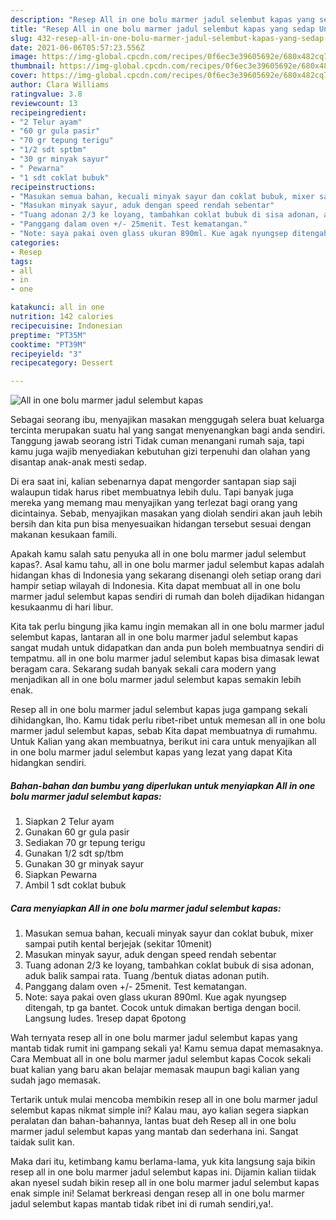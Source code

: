 ```yaml
---
description: "Resep All in one bolu marmer jadul selembut kapas yang sedap Untuk Jualan"
title: "Resep All in one bolu marmer jadul selembut kapas yang sedap Untuk Jualan"
slug: 432-resep-all-in-one-bolu-marmer-jadul-selembut-kapas-yang-sedap-untuk-jualan
date: 2021-06-06T05:57:23.556Z
image: https://img-global.cpcdn.com/recipes/0f6ec3e39605692e/680x482cq70/all-in-one-bolu-marmer-jadul-selembut-kapas-foto-resep-utama.jpg
thumbnail: https://img-global.cpcdn.com/recipes/0f6ec3e39605692e/680x482cq70/all-in-one-bolu-marmer-jadul-selembut-kapas-foto-resep-utama.jpg
cover: https://img-global.cpcdn.com/recipes/0f6ec3e39605692e/680x482cq70/all-in-one-bolu-marmer-jadul-selembut-kapas-foto-resep-utama.jpg
author: Clara Williams
ratingvalue: 3.8
reviewcount: 13
recipeingredient:
- "2 Telur ayam"
- "60 gr gula pasir"
- "70 gr tepung terigu"
- "1/2 sdt sptbm"
- "30 gr minyak sayur"
- " Pewarna"
- "1 sdt coklat bubuk"
recipeinstructions:
- "Masukan semua bahan, kecuali minyak sayur dan coklat bubuk, mixer sampai putih kental berjejak (sekitar 10menit)"
- "Masukan minyak sayur, aduk dengan speed rendah sebentar"
- "Tuang adonan 2/3 ke loyang, tambahkan coklat bubuk di sisa adonan, aduk balik sampai rata. Tuang /bentuk diatas adonan putih."
- "Panggang dalam oven +/- 25menit. Test kematangan."
- "Note: saya pakai oven glass ukuran 890ml. Kue agak nyungsep ditengah, tp ga bantet. Cocok untuk dimakan bertiga dengan bocil. Langsung ludes. 1resep dapat 6potong"
categories:
- Resep
tags:
- all
- in
- one

katakunci: all in one 
nutrition: 142 calories
recipecuisine: Indonesian
preptime: "PT35M"
cooktime: "PT39M"
recipeyield: "3"
recipecategory: Dessert

---
```



![All in one bolu marmer jadul selembut kapas](https://img-global.cpcdn.com/recipes/0f6ec3e39605692e/680x482cq70/all-in-one-bolu-marmer-jadul-selembut-kapas-foto-resep-utama.jpg)

Sebagai seorang ibu, menyajikan masakan menggugah selera buat keluarga tercinta merupakan suatu hal yang sangat menyenangkan bagi anda sendiri. Tanggung jawab seorang istri Tidak cuman menangani rumah saja, tapi kamu juga wajib menyediakan kebutuhan gizi terpenuhi dan olahan yang disantap anak-anak mesti sedap.

Di era  saat ini, kalian sebenarnya dapat mengorder santapan siap saji walaupun tidak harus ribet membuatnya lebih dulu. Tapi banyak juga mereka yang memang mau menyajikan yang terlezat bagi orang yang dicintainya. Sebab, menyajikan masakan yang diolah sendiri akan jauh lebih bersih dan kita pun bisa menyesuaikan hidangan tersebut sesuai dengan makanan kesukaan famili. 



Apakah kamu salah satu penyuka all in one bolu marmer jadul selembut kapas?. Asal kamu tahu, all in one bolu marmer jadul selembut kapas adalah hidangan khas di Indonesia yang sekarang disenangi oleh setiap orang dari hampir setiap wilayah di Indonesia. Kita dapat membuat all in one bolu marmer jadul selembut kapas sendiri di rumah dan boleh dijadikan hidangan kesukaanmu di hari libur.

Kita tak perlu bingung jika kamu ingin memakan all in one bolu marmer jadul selembut kapas, lantaran all in one bolu marmer jadul selembut kapas sangat mudah untuk didapatkan dan anda pun boleh membuatnya sendiri di tempatmu. all in one bolu marmer jadul selembut kapas bisa dimasak lewat beragam cara. Sekarang sudah banyak sekali cara modern yang menjadikan all in one bolu marmer jadul selembut kapas semakin lebih enak.

Resep all in one bolu marmer jadul selembut kapas juga gampang sekali dihidangkan, lho. Kamu tidak perlu ribet-ribet untuk memesan all in one bolu marmer jadul selembut kapas, sebab Kita dapat membuatnya di rumahmu. Untuk Kalian yang akan membuatnya, berikut ini cara untuk menyajikan all in one bolu marmer jadul selembut kapas yang lezat yang dapat Kita hidangkan sendiri.

<!--inarticleads1-->

##### Bahan-bahan dan bumbu yang diperlukan untuk menyiapkan All in one bolu marmer jadul selembut kapas:

1. Siapkan 2 Telur ayam
1. Gunakan 60 gr gula pasir
1. Sediakan 70 gr tepung terigu
1. Gunakan 1/2 sdt sp/tbm
1. Gunakan 30 gr minyak sayur
1. Siapkan  Pewarna
1. Ambil 1 sdt coklat bubuk




<!--inarticleads2-->

##### Cara menyiapkan All in one bolu marmer jadul selembut kapas:

1. Masukan semua bahan, kecuali minyak sayur dan coklat bubuk, mixer sampai putih kental berjejak (sekitar 10menit)
1. Masukan minyak sayur, aduk dengan speed rendah sebentar
1. Tuang adonan 2/3 ke loyang, tambahkan coklat bubuk di sisa adonan, aduk balik sampai rata. Tuang /bentuk diatas adonan putih.
1. Panggang dalam oven +/- 25menit. Test kematangan.
1. Note: saya pakai oven glass ukuran 890ml. Kue agak nyungsep ditengah, tp ga bantet. Cocok untuk dimakan bertiga dengan bocil. Langsung ludes. 1resep dapat 6potong




Wah ternyata resep all in one bolu marmer jadul selembut kapas yang mantab tidak rumit ini gampang sekali ya! Kamu semua dapat memasaknya. Cara Membuat all in one bolu marmer jadul selembut kapas Cocok sekali buat kalian yang baru akan belajar memasak maupun bagi kalian yang sudah jago memasak.

Tertarik untuk mulai mencoba membikin resep all in one bolu marmer jadul selembut kapas nikmat simple ini? Kalau mau, ayo kalian segera siapkan peralatan dan bahan-bahannya, lantas buat deh Resep all in one bolu marmer jadul selembut kapas yang mantab dan sederhana ini. Sangat taidak sulit kan. 

Maka dari itu, ketimbang kamu berlama-lama, yuk kita langsung saja bikin resep all in one bolu marmer jadul selembut kapas ini. Dijamin kalian tiidak akan nyesel sudah bikin resep all in one bolu marmer jadul selembut kapas enak simple ini! Selamat berkreasi dengan resep all in one bolu marmer jadul selembut kapas mantab tidak ribet ini di rumah sendiri,ya!.

